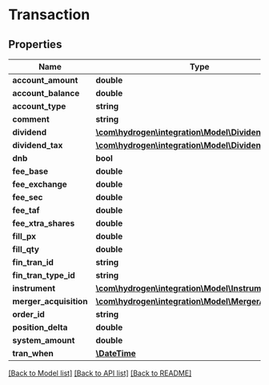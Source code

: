 # Transaction

## Properties
Name | Type | Description | Notes
------------ | ------------- | ------------- | -------------
**account_amount** | **double** |  | [optional] 
**account_balance** | **double** |  | [optional] 
**account_type** | **string** |  | [optional] 
**comment** | **string** |  | [optional] 
**dividend** | [**\com\hydrogen\integration\Model\Dividend**](Dividend.md) |  | [optional] 
**dividend_tax** | [**\com\hydrogen\integration\Model\DividendTax**](DividendTax.md) |  | [optional] 
**dnb** | **bool** |  | [optional] 
**fee_base** | **double** |  | [optional] 
**fee_exchange** | **double** |  | [optional] 
**fee_sec** | **double** |  | [optional] 
**fee_taf** | **double** |  | [optional] 
**fee_xtra_shares** | **double** |  | [optional] 
**fill_px** | **double** |  | [optional] 
**fill_qty** | **double** |  | [optional] 
**fin_tran_id** | **string** |  | [optional] 
**fin_tran_type_id** | **string** |  | [optional] 
**instrument** | [**\com\hydrogen\integration\Model\Instrument**](Instrument.md) |  | [optional] 
**merger_acquisition** | [**\com\hydrogen\integration\Model\MergerAcquisition**](MergerAcquisition.md) |  | [optional] 
**order_id** | **string** |  | [optional] 
**position_delta** | **double** |  | [optional] 
**system_amount** | **double** |  | [optional] 
**tran_when** | [**\DateTime**](\DateTime.md) |  | [optional] 

[[Back to Model list]](../README.md#documentation-for-models) [[Back to API list]](../README.md#documentation-for-api-endpoints) [[Back to README]](../README.md)


